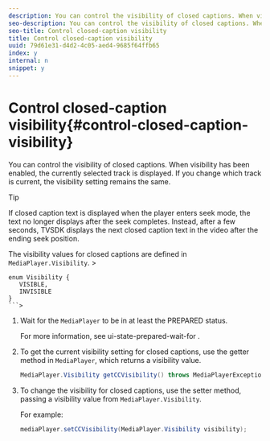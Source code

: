 ```yaml
---
description: You can control the visibility of closed captions. When visibility has been enabled, the currently selected track is displayed. If you change which track is current, the visibility setting remains the same.
seo-description: You can control the visibility of closed captions. When visibility has been enabled, the currently selected track is displayed. If you change which track is current, the visibility setting remains the same.
seo-title: Control closed-caption visibility
title: Control closed-caption visibility
uuid: 79d61e31-d4d2-4c05-aed4-9685f64ffb65
index: y
internal: n
snippet: y
---
```


# Control closed-caption visibility{#control-closed-caption-visibility}

You can control the visibility of closed captions. When visibility has been enabled, the currently selected track is displayed. If you change which track is current, the visibility setting remains the same.

>[!TIP]
>
>If closed caption text is displayed when the player enters seek mode, the text no longer displays after the seek completes. Instead, after a few seconds, TVSDK displays the next closed caption text in the video after the ending seek position. 
>
>The visibility values for closed captions are defined in `MediaPlayer.Visibility`. >
>```java>
>enum Visibility {  
>    VISIBLE,  
>    INVISIBLE 
>}
>```>

1. Wait for the `MediaPlayer` to be in at least the PREPARED status.

   For more information, see  ui-state-prepared-wait-for .
1. To get the current visibility setting for closed captions, use the getter method in `MediaPlayer`, which returns a visibility value.

   ```java
   MediaPlayer.Visibility getCCVisibility() throws MediaPlayerException;
   ```

1. To change the visibility for closed captions, use the setter method, passing a visibility value from `MediaPlayer.Visibility`.

   For example: 

   ```java
   mediaPlayer.setCCVisibility(MediaPlayer.Visibility visibility);
   ```

